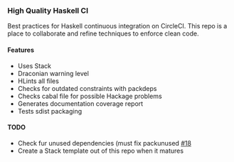 ### High Quality Haskell CI

Best practices for Haskell continuous integration on CircleCI. This
repo is a place to collaborate and refine techniques to enforce
clean code.

#### Features

* Uses Stack
* Draconian warning level
* HLints all files
* Checks for outdated constraints with packdeps
* Checks cabal file for possible Hackage problems
* Generates documentation coverage report
* Tests sdist packaging

#### TODO

* Check fur unused dependencies (must fix packunused [#18](https://github.com/hvr/packunused/issues/18)
* Create a Stack template out of this repo when it matures
